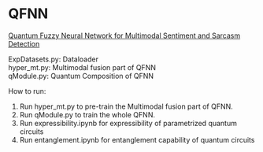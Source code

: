 # QFNN
[Quantum Fuzzy Neural Network for Multimodal Sentiment and Sarcasm Detection](https://www.sciencedirect.com/science/article/abs/pii/S1566253523004013)


ExpDatasets.py: Dataloader\
hyper_mt.py: Multimodal fusion part of QFNN\
qModule.py: Quantum Composition of QFNN



How to run:
1. Run hyper_mt.py to pre-train the Multimodal fusion part of QFNN. 
2. Run qModule.py to train the whole QFNN.
3. Run expressibility.ipynb for expressibility of parametrized quantum circuits
4. Run entanglement.ipynb for entanglement capability of quantum circuits

